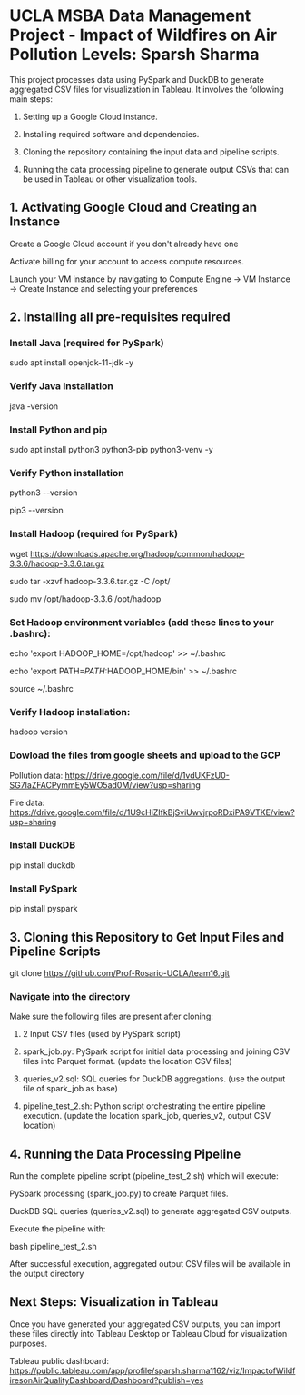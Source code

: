 # UCLA MSBA Data Management Project - Impact of Wildfires on Air Pollution Levels: Sparsh Sharma

This project processes data using PySpark and DuckDB to generate aggregated CSV files for visualization in Tableau. It involves the following main steps:

1. Setting up a Google Cloud instance.

2. Installing required software and dependencies.

3. Cloning the repository containing the input data and pipeline scripts.

4. Running the data processing pipeline to generate output CSVs that can be used in Tableau or other visualization tools.

## 1. Activating Google Cloud and Creating an Instance

Create a Google Cloud account if you don't already have one

Activate billing for your account to access compute resources.

Launch your VM instance by navigating to Compute Engine -> VM Instance -> Create Instance and selecting your preferences

## 2. Installing all pre-requisites required

### Install Java (required for PySpark)

sudo apt install openjdk-11-jdk -y

### Verify Java Installation

java -version

### Install Python and pip

sudo apt install python3 python3-pip python3-venv -y

### Verify Python installation

python3 --version 

pip3 --version

### Install Hadoop (required for PySpark)

wget https://downloads.apache.org/hadoop/common/hadoop-3.3.6/hadoop-3.3.6.tar.gz

sudo tar -xzvf hadoop-3.3.6.tar.gz -C /opt/

sudo mv /opt/hadoop-3.3.6 /opt/hadoop

### Set Hadoop environment variables (add these lines to your .bashrc):

echo 'export HADOOP_HOME=/opt/hadoop' >> ~/.bashrc

echo 'export PATH=$PATH:$HADOOP_HOME/bin' >> ~/.bashrc

source ~/.bashrc

### Verify Hadoop installation:

hadoop version

### Dowload the files from google sheets and upload to the GCP

Pollution data: https://drive.google.com/file/d/1vdUKFzU0-SG7IaZFACPymmEy5WO5ad0M/view?usp=sharing

Fire data: https://drive.google.com/file/d/1U9cHiZIfkBjSviUwvjrpoRDxiPA9VTKE/view?usp=sharing

### Install DuckDB
pip install duckdb

### Install PySpark
pip install pyspark

## 3. Cloning this Repository to Get Input Files and Pipeline Scripts

git clone https://github.com/Prof-Rosario-UCLA/team16.git

### Navigate into the directory 

Make sure the following files are present after cloning:

1. 2 Input CSV files (used by PySpark script)

2. spark_job.py: PySpark script for initial data processing and joining CSV files into Parquet format. (update the location CSV files)

3. queries_v2.sql: SQL queries for DuckDB aggregations. (use the output file of spark_job as base)

4. pipeline_test_2.sh: Python script orchestrating the entire pipeline execution. (update the location spark_job, queries_v2, output CSV location)

## 4. Running the Data Processing Pipeline

Run the complete pipeline script (pipeline_test_2.sh) which will execute:

PySpark processing (spark_job.py) to create Parquet files.

DuckDB SQL queries (queries_v2.sql) to generate aggregated CSV outputs.

Execute the pipeline with:

bash pipeline_test_2.sh

After successful execution, aggregated output CSV files will be available in the output directory

## Next Steps: Visualization in Tableau

Once you have generated your aggregated CSV outputs, you can import these files directly into Tableau Desktop or Tableau Cloud for visualization purposes.

Tableau public dashboard: https://public.tableau.com/app/profile/sparsh.sharma1162/viz/ImpactofWildfiresonAirQualityDashboard/Dashboard?publish=yes
